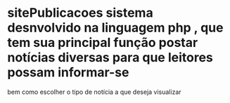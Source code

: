 # sitePublicacoes sistema desnvolvido na linguagem php , que tem sua principal função postar notícias diversas para que leitores possam informar-se
bem como escolher o tipo de notícia a que deseja visualizar
